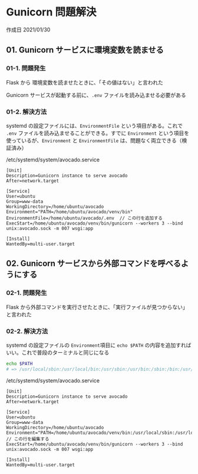 # Gunicorn 問題解決

作成日 2021/01/30

## 01. Gunicorn サービスに環境変数を読ませる

### 01-1. 問題発生

Flask から 環境変数を読ませたときに、「その値はない」と言われた

Gunicorn サービスが起動する前に、`.env` ファイルを読み込ませる必要がある

### 01-2. 解決方法

systemd の設定ファイルには、`EnvironmentFile` という項目がある。これで `.env` ファイルを読み込ませることができる。すでに `Environment` という項目を使っているが、`Environment` と `EnvironmentFile` は、問題なく両立できる（検証済み）

/etc/systemd/system/avocado.service

```text
[Unit]
Description=Gunicorn instance to serve avocado
After=network.target

[Service]
User=ubuntu
Group=www-data
WorkingDirectory=/home/ubuntu/avocado
Environment="PATH=/home/ubuntu/avocado/venv/bin"
EnvironmentFile=/home/ubuntu/avocado/.env  // この行を追加する
ExecStart=/home/ubuntu/avocado/venv/bin/gunicorn --workers 3 --bind unix:avocado.sock -m 007 wsgi:app

[Install]
WantedBy=multi-user.target
```

## 02. Gunicorn サービスから外部コマンドを呼べるようにする

### 02-1. 問題発生

Flask から外部コマンドを実行させたときに、「実行ファイルが見つからない」と言われた

### 02-2. 解決方法

systemd の設定ファイルの `Environment`項目に `echo $PATH` の内容を追加すればいい。これで普段のターミナルと同じになる

```bash
echo $PATH
# => /usr/local/sbin:/usr/local/bin:/usr/sbin:/usr/bin:/sbin:/bin:/usr/games:/usr/local/games:/snap/bin
```

/etc/systemd/system/avocado.service

```text
[Unit]
Description=Gunicorn instance to serve avocado
After=network.target

[Service]
User=ubuntu
Group=www-data
WorkingDirectory=/home/ubuntu/avocado
Environment="PATH=/home/ubuntu/avocado/venv/bin:/usr/local/sbin:/usr/local/bin:/usr/sbin:/usr/bin:/sbin:/bin:/usr/games:/usr/local/games:/snap/bin"  // この行を編集する
ExecStart=/home/ubuntu/avocado/venv/bin/gunicorn --workers 3 --bind unix:avocado.sock -m 007 wsgi:app

[Install]
WantedBy=multi-user.target
```
